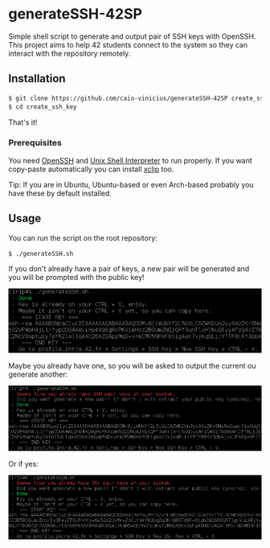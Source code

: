 # generateSSH-42SP

Simple shell script to generate and output pair of SSH keys with OpenSSH. This project aims to help 42 students connect to the system so they can interact with the repository remotely. 

## Installation

```bash
$ git clone https://github.com/caio-vinicius/generateSSH-42SP create_ssh_key
$ cd create_ssh_key
```

That's it!

### Prerequisites

You need [OpenSSH](https://www.openssh.com/) and [Unix Shell Interpreter](https://en.wikipedia.org/wiki/Unix_shell) to run properly. If you want copy-paste automatically you can install [xclip](https://linux.die.net/man/1/xclip) too.

Tip: If you are in Ubuntu, Ubuntu-based or even Arch-based probably you have these by default installed.

## Usage

You can run the script on the root repository:

```bash
$ ./generateSSH.sh
```

If you don't already have a pair of keys, a new pair will be generated and you will be prompted with the public key!

![New key](https://github.com/caio-vinicius/generateSSH-42SP/blob/media/1.png)

Maybe you already have one, so you will be asked to output the current ou generate another:

![New already no key](https://github.com/caio-vinicius/generateSSH-42SP/blob/media/2.png)

Or if yes:

![New already yes key](https://github.com/caio-vinicius/generateSSH-42SP/blob/media/3.png)
